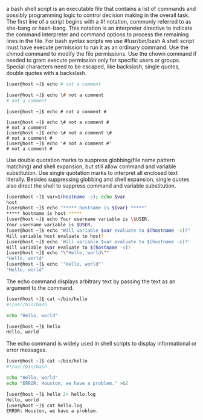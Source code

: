 a bash shell script is an executable file that contains a list of commands and possibly programming logic to control decision making in the overall task.
The first line of a script begins with a #! notation, commonly referred to as she-bang or hash-bang. This notation is an interpreter directive to indicate the command interpreter and command options to process the remaining lines in the file. For bash syntax scripts we use #!usr/bin/bash
A shell script must have execute permission to run it as an ordinary command. Use the chmod command to modify the file permissions. Use the chown command if needed to grant execute permission only for specific users or groups.
Special characters need to be escaped, like backslash, single quotes, double quotes with a backslash.
```bash
[user@host ~]$ echo # not a comment

[user@host ~]$ echo \# not a comment
# not a comment
```
```
[user@host ~]$ echo # not a comment #

[user@host ~]$ echo \# not a comment #
# not a comment
[user@host ~]$ echo \# not a comment \#
# not a comment #
[user@host ~]$ echo '# not a comment #'
# not a comment #
```
Use double quotation marks to suppress globbing(file name pattern matching) and shell expansion, but still allow command and variable substitution.
Use single quotation marks to interpret all enclosed text literally. Besides suppressing globbing and shell expansion, single quotes also direct the shell to suppress command and variable substitution.
```bash
[user@host ~]$ var=$(hostname -s); echo $var
host
[user@host ~]$ echo "***** hostname is ${var} *****"
***** hostname is host *****
[user@host ~]$ echo Your username variable is \$USER.
Your username variable is $USER.
[user@host ~]$ echo "Will variable $var evaluate to $(hostname -s)?"
Will variable host evaluate to host?
[user@host ~]$ echo 'Will variable $var evaluate to $(hostname -s)?'
Will variable $var evaluate to $(hostname -s)?
[user@host ~]$ echo "\"Hello, world\""
"Hello, world"
[user@host ~]$ echo '"Hello, world"'
"Hello, world"
```
The echo command displays arbitrary text by passing the text as an argument to the command.
```bash
[user@host ~]$ cat ~/bin/hello
#!/usr/bin/bash

echo "Hello, world"

[user@host ~]$ hello
Hello, world
```
The echo command is widely used in shell scripts to display informational or error messages.
```bash
[user@host ~]$ cat ~/bin/hello
#!/usr/bin/bash

echo "Hello, world"
echo "ERROR: Houston, we have a problem." >&2

[user@host ~]$ hello 2> hello.log
Hello, world
[user@host ~]$ cat hello.log
ERROR: Houston, we have a problem.
```
